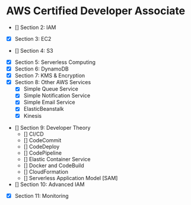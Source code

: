 # AWS Certified Developer Associate 

* [] Section 2: IAM 
* [x] Section 3: EC2
* [] Section 4: S3
* [x] Section 5: Serverless Computing 
* [x] Section 6: DynamoDB
* [x] Section 7: KMS & Encryption 
* [x] Section 8: Other AWS Services
    - [x] Simple Queue Service
    - [x] Simple Notification Service
    - [x] Simple Email Service 
    - [x] ElasticBeanstalk
    - [x] Kinesis 
* [] Section 9: Developer Theory
    - [] CI/CD
    - [] CodeCommit 
    - [] CodeDeploy
    - [] CodePipeline
    - [] Elastic Container Service
    - [] Docker and CodeBuild
    - [] CloudFormation 
    - [] Serverless Application Model [SAM]
* [] Section 10: Advanced IAM 
* [x] Section 11: Monitoring 
